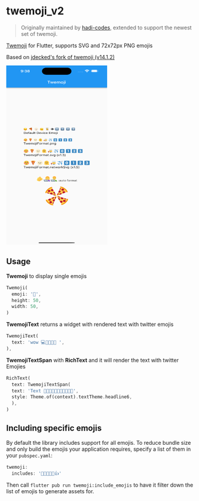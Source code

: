 # twemoji_v2
> Originally maintained by [hadi-codes](https://github.com/hadi-codes), extended to support the newest set of twemoji.

[Twemoji](https://twemoji.twitter.com/) for Flutter, supports SVG and 72x72px PNG emojis

Based on [jdecked's fork of twemoji (v14.1.2)](https://github.com/jdecked/twemoji)

<img src="art/1.png" width=270 height=480>

## Usage

**Twemoji** to display single emojis

```dart
Twemoji(
  emoji: '🍕',
  height: 50,
  width: 50,
)
```

**TwemojiText** returns a widget with rendered text with twitter emojis

```dart
TwemojiText(
  text: 'wow 💻👩‍💻👨‍💻 ',
),
```

**TwemojiTextSpan** with **RichText** and it will render the text with twitter Emojies

```dart
RichText(
  text: TwemojiTextSpan(
  text: 'Text 🍕🍔🌭🍿🧂🥓🥨🥐🍞🥞🥞',
  style: Theme.of(context).textTheme.headline6,
  ),
)
```

## Including specific emojis

By default the library includes support for all emojis. To reduce bundle size and only build the emojis your application requires, specify a list of them in your `pubspec.yaml`:

```dart
twemoji:
  includes: '👩‍👩‍👧‍👧👏👍'
```

Then call `flutter pub run twemoji:include_emojis` to have it filter down the list of emojis to generate assets for.
